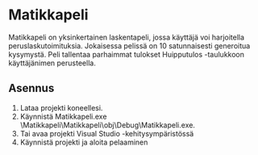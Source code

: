 # Matikkapeli

Matikkapeli on yksinkertainen laskentapeli, jossa käyttäjä voi harjoitella peruslaskutoimituksia.
Jokaisessa pelissä on 10 satunnaisesti generoitua kysymystä.
Peli tallentaa parhaimmat tulokset Huipputulos -taulukkoon käyttäjänimen perusteella. 

## Asennus
1. Lataa projekti koneellesi.
2. Käynnistä Matikkapeli.exe \Matikkapeli\Matikkapeli\obj\Debug\Matikkapeli.exe.
3. Tai avaa projekti Visual Studio -kehitysympäristössä
4. Käynnistä projekti ja aloita pelaaminen
